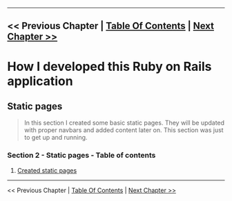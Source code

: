 ----------
<< Previous Chapter | [Table Of Contents](../how_i_developed_this_rails_application.md) | [Next Chapter >>](../section_2_static_pages/2_1_created_static_pages.md)
----------


# How I developed this Ruby on Rails application #


## Static pages ##
> In this section I created some basic static pages. They will be updated with proper navbars and added content later on. This section was just to get up and running.


### Section 2 - Static pages - Table of contents ###
1. [Created static pages](../section_2_static_pages/2_1_created_static_pages.md)


----------
<< Previous Chapter | [Table Of Contents](../how_i_developed_this_rails_application.md) | [Next Chapter >>](../section_2_static_pages/2_1_created_static_pages.md)